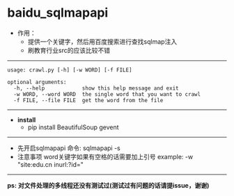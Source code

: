 # baidu_sqlmapapi
- 作用：
  - 提供一个关键字，然后用百度搜索进行查找sqlmap注入
  - 刷教育行业src的应该比较不错
***
```
usage: crawl.py [-h] [-w WORD] [-f FILE]

optional arguments:
  -h, --help            show this help message and exit
  -w WORD, --word WORD  the single word that you want to crawl
  -f FILE, --file FILE  get the word from the file
```

***
- **install**
  - pip install BeautifulSoup gevent
***

- 先开启sqlmapapi  命令: sqlmapapi -s
- 注意事项 word关键字如果有空格的话需要加上引号 example: -w "site:edu.cn inurl:?id="

***
**ps: 对文件处理的多线程还没有测试过(测试过有问题的话请提issue，谢谢)**
